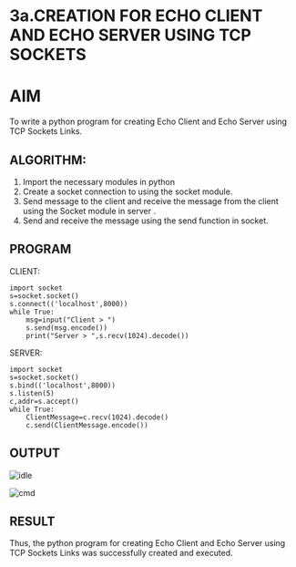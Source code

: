 # 3a.CREATION FOR ECHO CLIENT AND ECHO SERVER USING TCP SOCKETS
# AIM
To write a python program for creating Echo Client and Echo Server using TCP
Sockets Links.
## ALGORITHM:
1. Import the necessary modules in python
2. Create a socket connection to using the socket module.
3. Send message to the client and receive the message from the client using the Socket module in
 server .
4. Send and receive the message using the send function in socket.
## PROGRAM
CLIENT:
```
import socket
s=socket.socket()
s.connect(('localhost',8000))
while True:
    msg=input("Client > ")
    s.send(msg.encode())
    print("Server > ",s.recv(1024).decode())
```
SERVER:
```
import socket
s=socket.socket()
s.bind(('localhost',8000))
s.listen(5)
c,addr=s.accept()
while True:
    ClientMessage=c.recv(1024).decode()
    c.send(ClientMessage.encode())
```

## OUTPUT
![idle](https://github.com/user-attachments/assets/aeec4cb4-e256-4731-8c64-77bfc3d307af)

![cmd](https://github.com/user-attachments/assets/ad6d0b7e-c105-4ec3-a7be-082b9ee9b496)

## RESULT
Thus, the python program for creating Echo Client and Echo Server using TCP Sockets Links 
was successfully created and executed.

